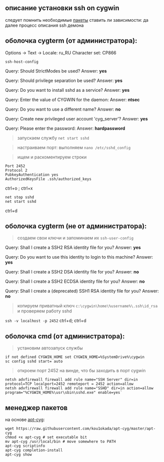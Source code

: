 описание установки ssh on cygwin
--------------------------------

следует помнить необходимые [пакеты](./requiremets.md)
ставить ли зависимости: да
далее процесс описания ssh демона

оболочка cygterm (от администратора):
-------------------------------------
Options -> Text -> Locale: ru_RU Character set: CP866

`ssh-host-config`

Query: Should StrictModes be used?
Answer: **yes**

Query: Should privilege separation be used?
Answer: **yes**

Query: Do you want to install sshd as a service?
Answer: **yes**

Query: Enter the value of CYGWIN for the daemon:
Answer: **ntsec**

Query: Do you want to use a different name?
Answer: **no**

Query: Create new privileged user account 'cyg_server'?
Answer: **yes**

Query: Please enter the password:
Answer: **hardpassword**

>запускаем службу
`net start sshd`

>настраиваем порт: выполняем
`nano /etc/sshd_config`

> ищем и раскоментируем строки
```
Port 2452
Protocol 2
PubkeyAuthentication yes
AuthorizedKeysFile .ssh/authorized_keys
```

ctrl+o ; ctrl+x

```
net stop sshd
net start sshd
```
ctrl+d

оболочка cygterm (не от администратора):
----------------------------------------

>создаем свои ключи и запоминаем их
`ssh-user-config`

Query: Shall I create a SSH2 RSA identity file for you?              Answer: **yes**

Query: Do you want to use this identity to login to this machine?    Answer: **yes**

Query: Shall I create a SSH2 DSA identity file for you?              Answer: **no**

Query: Shall I create a SSH2 ECDSA identity file for you?            Answer: **no**

Query: Shall I create a (deprecated) SSH1 RSA identity file for you? Answer: **no**


>копируем приватный ключ `c:\cygwin\home\%username%\.ssh\id_rsa`
> и проверяем работу sshd

`ssh -v localhost -p 2452`
ctrl+d; ctrl+d

оболочка cmd (от администратора):
---------------------------------

>установим автозапуск службы
```
if not defined CYGWIN_HOME set CYGWIN_HOME=%SystemDrive%\cygwin
sc config sshd start= auto
```

>откроем порт 2452 на винде, что бы заходить в порт cygwin
```
netsh advfirewall firewall add rule name="SSH Server" dir=in protocol=TCP localport=2452 remoteport = 2452 action=allow
netsh advfirewall firewall add rule name="SSHD" dir=in action=allow program="%CYGWIN_HOME%\usr\sbin\sshd.exe" enable=yes`
```

менеджер пакетов
----------------

на основе [apt-cyg](https://github.com/kou1okada/apt-cyg):
```
wget https://raw.githubusercontent.com/kou1okada/apt-cyg/master/apt-cyg
chmod +x apt-cyg # set executable bit
mv apt-cyg /usr/local/bin # move somewhere to PATH
apt-cyg scriptinfo
apt-cyg completion-install
apt-cyg show
```
